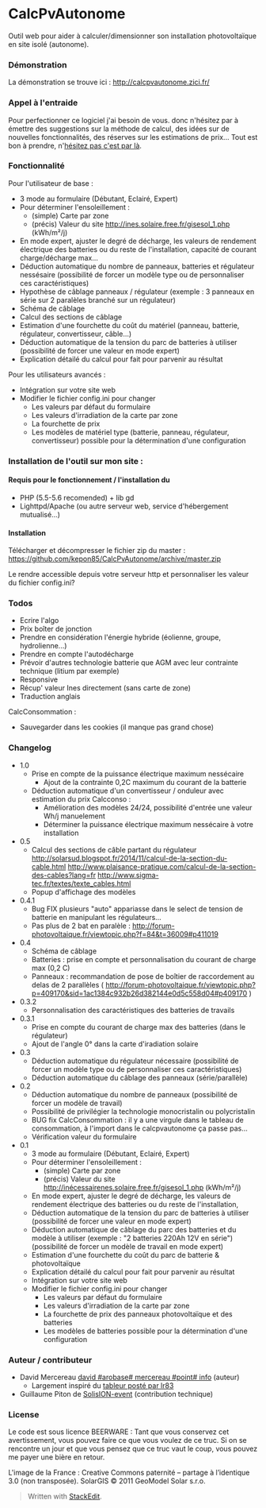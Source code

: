 # CalcPvAutonome

Outil web pour aider à calculer/dimensionner son installation photovoltaïque en site isolé (autonome). 
 
### Démonstration

La démonstration se trouve ici : http://calcpvautonome.zici.fr/ 

### Appel à l'entraide

Pour perfectionner ce logiciel j'ai besoin de vous. donc n'hésitez par à émettre des suggestions sur la méthode de calcul, des idées sur de nouvelles fonctionnalités, des réserves sur les estimations de prix... Tout est bon à prendre, n'[hésitez pas c'est par là](http://david.mercereau.info/contact/).

### Fonctionnalité 

Pour l'utilisateur de base :

  - 3 mode au formulaire (Débutant, Eclairé, Expert)
  - Pour déterminer l'ensoleillement : 
	- (simple) Carte par zone
	- (précis) Valeur du site http://ines.solaire.free.fr/gisesol_1.php (kWh/m²/j)
  - En mode expert, ajuster le degré de décharge, les valeurs de rendement électrique des batteries ou du reste de l'installation, capacité de courant charge/décharge max...
  - Déduction automatique du nombre de panneaux, batteries et régulateur nessésaire (possibilité de forcer un modèle type ou de personnaliser ces caractéristiques)
  - Hypothèse de câblage panneaux / régulateur (exemple : 3 panneaux en série sur 2 paralèles branché sur un régulateur)
  - Schéma de câblage
  - Calcul des sections de câblage
  - Estimation d'une fourchette du coût du matériel (panneau, batterie, régulateur, convertisseur, câble...)
  - Déduction automatique de la tension du parc de batteries à utiliser (possibilité de forcer une valeur en mode expert)
  - Explication détailé du calcul pour fait pour parvenir au résultat

Pour les utilisateurs avancés : 

  - Intégration sur votre site web
  - Modifier le fichier config.ini pour changer
	- Les valeurs par défaut du formulaire
	- Les valeurs d'irradiation de la carte par zone
	- La fourchette de prix
	- Les modèles de matériel type (batterie, panneau, régulateur, convertisseur) possible pour la détermination d'une configuration

### Installation de l'outil sur mon site :

#### Requis pour le fonctionnement / l'installation du 

  * PHP (5.5-5.6 recomended) + lib gd
  * Lighttpd/Apache (ou autre serveur web, service d'hébergement mutualisé...)

#### Installation

Télécharger et décompresser le fichier zip du master : https://github.com/kepon85/CalcPvAutonome/archive/master.zip

Le rendre accessible depuis votre serveur http et personnaliser les valeur du fichier config.ini?

### Todos

 - Ecrire l'algo
 - Prix boîter de jonction
 - Prendre en considération l'énergie hybride (éolienne, groupe, hydrolienne...)
 - Prendre en compte l'autodécharge
 - Prévoir d'autres technologie batterie que AGM avec leur contrainte technique (litium par exemple)
 - Responsive
 - Récup' valeur Ines directement (sans carte de zone)
 - Traduction anglais
 
CalcConsommation : 
 - Sauvegarder dans les cookies (il manque pas grand chose)

### Changelog

 - 1.0
	- Prise en compte de la puissance électrique maximum nessécaire 
		- Ajout de la contrainte 0,2C maximum du courant de la batterie
	- Déduction automatique d'un convertisseur / onduleur avec estimation du prix
	Calcconso : 
		- Amélioration des modèles 24/24, possibilité d'entrée une valeur Wh/j manuelement 
		- Déterminer la puissance électrique maximum nessécaire à votre installation
 - 0.5
	- Calcul des sections de câble partant du régulateur
		http://solarsud.blogspot.fr/2014/11/calcul-de-la-section-du-cable.html
		http://www.plaisance-pratique.com/calcul-de-la-section-des-cables?lang=fr
		http://www.sigma-tec.fr/textes/texte_cables.html
	- Popup d'affichage des modèles
 - 0.4.1
	- Bug FIX plusieurs "auto" appariasse dans le select de tension de batterie en manipulant les régulateurs...
	- Pas plus de 2 bat en paralèle : 
		http://forum-photovoltaique.fr/viewtopic.php?f=84&t=36009#p411019
 - 0.4
	- Schéma de câblage
	- Batteries : prise en compte et personnalisation du courant de charge max (0,2 C)
	- Panneaux : recommandation de pose de boîtier de raccordement au delas de 2 parallèles ( http://forum-photovoltaique.fr/viewtopic.php?p=409170&sid=1ac1384c932b26d382144e0d5c558d04#p409170 )
 - 0.3.2
    - Personnalisation des caractéristiques des batteries de travails
 - 0.3.1
	- Prise en compte du courant de charge max des batteries (dans le régulateur)
	- Ajout de l'angle 0° dans la carte d'iradiation solaire
 - 0.3
	- Déduction automatique du régulateur nécessaire (possibilité de forcer un modèle type ou de personnaliser ces caractéristiques)
	- Déduction automatique du câblage des panneaux (série/parallèle) 
 - 0.2
	- Déduction automatique du nombre de panneaux (possibilité de forcer un modèle de travail)
    - Possibilité de privilégier la technologie monocristalin ou polycristalin 
    - BUG fix CalcConsommation : il y a une virgule dans le tableau de consommation, à l'import dans le calcpvautonome ça passe pas...
    - Vérification valeur du formulaire
 - 0.1
   - 3 mode au formulaire (Débutant, Eclairé, Expert)
   - Pour déterminer l'ensoleillement : 
	 - (simple) Carte par zone
	 - (précis) Valeur du site http://inécessairenes.solaire.free.fr/gisesol_1.php (kWh/m²/j)
   - En mode expert, ajuster le degré de décharge, les valeurs de rendement électrique des batteries ou du reste de l'installation, 
   - Déduction automatique de la tension du parc de batteries à utiliser (possibilité de forcer une valeur en mode expert)
   - Déduction automatique de câblage du parc des batteries et du modèle à utiliser (exemple : "2 batteries 220Ah 12V en série") (possibilité de forcer un modèle de travail en mode expert)
   - Estimation d'une fourchette du coût du parc de batterie & photovoltaïque 
   - Explication détailé du calcul pour fait pour parvenir au résultat
   - Intégration sur votre site web
   - Modifier le fichier config.ini pour changer
 	 - Les valeurs par défaut du formulaire
	 - Les valeurs d'irradiation de la carte par zone
	 - La fourchette de prix des panneaux photovoltaïque et des batteries
	 - Les modèles de batteries possible pour la détermination d'une configuration

### Auteur / contributeur

  - David Mercereau [david #arobase# mercereau #point# info](http://david.mercereau.info/contact/) (auteur)
	  - Largement inspiré du [tableur posté par lr83](http://forum-photovoltaique.fr/viewtopic.php?p=403856#p403837)
  - Guillaume Piton de [SolisION-event](http://solision-event.centerblog.net) (contribution technique)

### License

Le code est sous licence BEERWARE : Tant que vous conservez cet avertissement, vous pouvez faire ce que vous voulez de ce truc. Si on se rencontre un jour et que vous pensez que ce truc vaut le coup, vous pouvez me payer une bière en retour. 

L'image de la France : Creative Commons paternité – partage à l’identique 3.0 (non transposée). SolarGIS © 2011 GeoModel Solar s.r.o.

> Written with [StackEdit](https://stackedit.io/).



